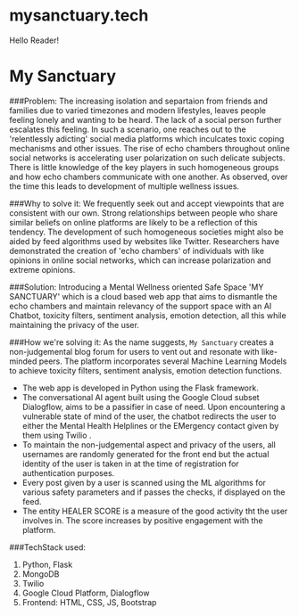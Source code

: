 # mysanctuary.tech

Hello Reader!

# My Sanctuary

###Problem: 
The increasing isolation and separtaion from friends and families due to varied timezones and modern lifestyles, leaves people feeling lonely and wanting to be heard. The lack of a social person further escalates this feeling. In such a scenario, one reaches out to the 'relentlessly adicting' social media platforms which inculcates toxic coping mechanisms and other issues. The rise of echo chambers throughout online social networks is accelerating user polarization on such delicate subjects. There is little knowledge of the key players in such homogeneous groups and how echo chambers communicate with one another. As observed, over the time this leads to development of multiple wellness issues. 

###Why to solve it: 
We frequently seek out and accept viewpoints that are consistent with our own. Strong relationships between people who share similar beliefs on online platforms are likely to be a reflection of this tendency. The development of such homogeneous societies might also be aided by feed algorithms used by websites like Twitter. Researchers have demonstrated the creation of 'echo chambers' of individuals with like opinions in online social networks, which can increase polarization and extreme opinions.

###Solution: 
Introducing a Mental Wellness oriented Safe Space 'MY SANCTUARY' which is a cloud based web app that aims to dismantle the echo chambers and maintain relevancy of the support space with an AI Chatbot, toxicity filters, sentiment analysis, emotion detection, all this while maintaining the privacy of the user. 

###How we're solving it: 
As the name suggests, `My Sanctuary` creates a non-judgemental blog forum for users to vent out and resonate with like-minded peers. The platform incorporates several Machine Learning Models to achieve toxicity filters, sentiment analysis, emotion detection functions. 
- The web app is developed in Python using the Flask framework. 
- The conversational AI agent built using the Google Cloud subset Dialogflow, aims to be a passifier in case of need. Upon encountering a vulnerable state of mind of the user, the chatbot redirects the user to either the Mental Health Helplines or the EMergency contact given by them using Twilio . 
- To maintain the non-judgemental aspect and privacy of the users, all usernames are randomly generated for the front end but the actual identity of the user is taken in at the time of registration for authentication purposes.
- Every post given by a user is scanned using the ML algorithms for various safety parameters and if passes the checks, if displayed on the feed.
- The entity HEALER SCORE is a measure of the good activity tht the user involves in. The score increases by positive engagement with the platform.

###TechStack used:
1. Python, Flask
2. MongoDB
3. Twilio
4. Google Cloud Platform, Dialogflow
5. Frontend: HTML, CSS, JS, Bootstrap
